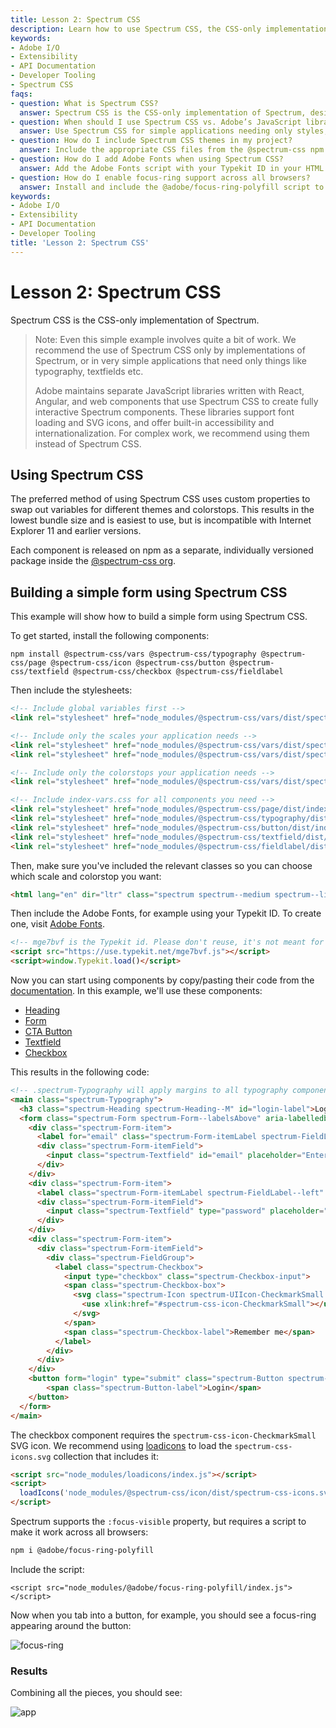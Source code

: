 ```yaml
---
title: Lesson 2: Spectrum CSS
description: Learn how to use Spectrum CSS, the CSS-only implementation of Spectrum, to build accessible, themed UI components with minimal bundle size and recommended best practices.
keywords:
- Adobe I/O
- Extensibility
- API Documentation
- Developer Tooling
- Spectrum CSS
faqs:
- question: What is Spectrum CSS?
  answer: Spectrum CSS is the CSS-only implementation of Spectrum, designed for simple UI styling such as typography and form elements without JavaScript.
- question: When should I use Spectrum CSS vs. Adobe’s JavaScript libraries?
  answer: Use Spectrum CSS for simple applications needing only styles, and prefer Adobe's React, Angular, or web components libraries for complex interactive components.
- question: How do I include Spectrum CSS themes in my project?
  answer: Include the appropriate CSS files from the @spectrum-css npm packages and add classes like spectrum--medium and spectrum--light to your HTML element for scale and theme.
- question: How do I add Adobe Fonts when using Spectrum CSS?
  answer: Add the Adobe Fonts script with your Typekit ID in your HTML to load the fonts needed by Spectrum CSS.
- question: How do I enable focus-ring support across all browsers?
  answer: Install and include the @adobe/focus-ring-polyfill script to ensure consistent focus-ring display on keyboard navigation.
keywords:
- Adobe I/O
- Extensibility
- API Documentation
- Developer Tooling
title: 'Lesson 2: Spectrum CSS'
---
```

# Lesson 2: Spectrum CSS

Spectrum CSS is the CSS-only implementation of Spectrum.

> Note: Even this simple example involves quite a bit of work. We recommend the use of Spectrum CSS only by implementations of Spectrum, or in very simple applications that need only things like typography, textfields etc.
> 
> Adobe maintains separate JavaScript libraries written with React, Angular, and web components that use Spectrum CSS to create fully interactive Spectrum components. 
> These libraries support font loading and SVG icons, and offer built-in accessibility and internationalization. For complex work, we recommend using them instead of Spectrum CSS.

## Using Spectrum CSS

The preferred method of using Spectrum CSS uses custom properties to swap out variables for different themes and colorstops. This results in the lowest bundle size and is easiest to use, but is incompatible with Internet Explorer 11 and earlier versions.

Each component is released on npm as a separate, individually versioned package inside the [@spectrum-css org](https://www.npmjs.com/org/spectrum-css).

## Building a simple form using Spectrum CSS

This example will show how to build a simple form using Spectrum CSS. 

To get started, install the following components:

`npm install @spectrum-css/vars @spectrum-css/typography @spectrum-css/page @spectrum-css/icon @spectrum-css/button @spectrum-css/textfield @spectrum-css/checkbox @spectrum-css/fieldlabel`

Then include the stylesheets:

```html
<!-- Include global variables first -->
<link rel="stylesheet" href="node_modules/@spectrum-css/vars/dist/spectrum-global.css">

<!-- Include only the scales your application needs -->
<link rel="stylesheet" href="node_modules/@spectrum-css/vars/dist/spectrum-medium.css">
<link rel="stylesheet" href="node_modules/@spectrum-css/vars/dist/spectrum-large.css">

<!-- Include only the colorstops your application needs -->
<link rel="stylesheet" href="node_modules/@spectrum-css/vars/dist/spectrum-light.css">

<!-- Include index-vars.css for all components you need -->
<link rel="stylesheet" href="node_modules/@spectrum-css/page/dist/index-vars.css">
<link rel="stylesheet" href="node_modules/@spectrum-css/typography/dist/index-vars.css">
<link rel="stylesheet" href="node_modules/@spectrum-css/button/dist/index-vars.css">
<link rel="stylesheet" href="node_modules/@spectrum-css/textfield/dist/index-vars.css">
<link rel="stylesheet" href="node_modules/@spectrum-css/fieldlabel/dist/index-vars.css">  
```

Then, make sure you've included the relevant classes so you can choose which scale and colorstop you want:

```html
<html lang="en" dir="ltr" class="spectrum spectrum--medium spectrum--light"> 
```

Then include the Adobe Fonts, for example using your Typekit ID. To create one, visit [Adobe Fonts](https://fonts.adobe.com/?ref=tk.com).

```html
<!-- mge7bvf is the Typekit id. Please don't reuse, it's not meant for production. -->
<script src="https://use.typekit.net/mge7bvf.js"></script>
<script>window.Typekit.load()</script>
```

Now you can start using components by copy/pasting their code from the [documentation](http://opensource.adobe.com/spectrum-css/).
In this example, we'll use these components: 

* [Heading](https://opensource.adobe.com/spectrum-css/components/typography-heading/)
* [Form](https://opensource.adobe.com/spectrum-css/components/form/)
* [CTA Button](https://opensource.adobe.com/spectrum-css/components/button-cta/)
* [Textfield](https://opensource.adobe.com/spectrum-css/components/textfield/)
* [Checkbox](https://opensource.adobe.com/spectrum-css/components/checkbox/)

This results in the following code: 

```html
<!-- .spectrum-Typography will apply margins to all typography components like headings. -->
<main class="spectrum-Typography">
  <h3 class="spectrum-Heading spectrum-Heading--M" id="login-label">Login</h3>
  <form class="spectrum-Form spectrum-Form--labelsAbove" aria-labelledby="login-label" id="login">
    <div class="spectrum-Form-item">
      <label for="email" class="spectrum-Form-itemLabel spectrum-FieldLabel--left">Email</label>
      <div class="spectrum-Form-itemField">
        <input class="spectrum-Textfield" id="email" placeholder="Enter your email" name="email"/>
      </div>
    </div>
    <div class="spectrum-Form-item">
      <label class="spectrum-Form-itemLabel spectrum-FieldLabel--left" for="password">Password</label>
      <div class="spectrum-Form-itemField">
        <input class="spectrum-Textfield" type="password" placeholder="Enter your password" id="password">
      </div>
    </div>
    <div class="spectrum-Form-item">
      <div class="spectrum-Form-itemField">
        <div class="spectrum-FieldGroup">
          <label class="spectrum-Checkbox">
            <input type="checkbox" class="spectrum-Checkbox-input">
            <span class="spectrum-Checkbox-box">
              <svg class="spectrum-Icon spectrum-UIIcon-CheckmarkSmall spectrum-Checkbox-checkmark" focusable="false" aria-hidden="true">
                <use xlink:href="#spectrum-css-icon-CheckmarkSmall"></use>
              </svg>
            </span>
            <span class="spectrum-Checkbox-label">Remember me</span>
          </label>
        </div>
      </div>
    </div>
    <button form="login" type="submit" class="spectrum-Button spectrum-Button--cta">
        <span class="spectrum-Button-label">Login</span>
    </button>
  </form>
</main>
```

The checkbox component requires the `spectrum-css-icon-CheckmarkSmall` SVG icon. We recommend using [loadicons](https://www.npmjs.com/package/loadicons) to load the `spectrum-css-icons.svg` collection that includes it:

```html
<script src="node_modules/loadicons/index.js"></script>
<script>
  loadIcons('node_modules/@spectrum-css/icon/dist/spectrum-css-icons.svg');
</script> 
```

Spectrum supports the `:focus-visible` property, but requires a script to make it work across all browsers:

```bash
npm i @adobe/focus-ring-polyfill 
```

Include the script:

```
<script src="node_modules/@adobe/focus-ring-polyfill/index.js"></script>
```

Now when you tab into a button, for example, you should see a focus-ring appearing around the button: 

![focus-ring](assets/focus-ring.png)  

### Results

Combining all the pieces, you should see: 

![app](assets/web-assets.png)  
